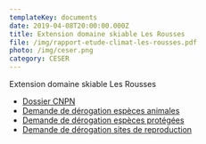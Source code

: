 ```yaml
---
templateKey: documents
date: 2019-04-08T20:00:00.000Z
title: Extension domaine skiable Les Rousses
file: /img/rapport-etude-climat-les-rousses.pdf
photo: /img/ceser.png
category: CESER
---
```

Extension domaine skiable Les Rousses

 * [Dossier CNPN](http://www.bourgogne-franche-comte.developpement-durable.gouv.fr/IMG/pdf/les_rousses_demande_derogation-compresse_cle7cbec7.pdf)
 * [Demande de dérogation espèces animales](/img/les-rousses_cerfa_13616-01-demande-de-derogation-especes-animales.pdf)
 * [Demande de dérogation espèces protégées](/img/ceser/2018-10-02ProjetLesRousses_DerogationEspecesProtegees.pdf)
 * [Demande de dérogation sites de reproduction](/img/les-rousses_cerfa_13614-01-demande-de-derogation-de-sites-de-reproduction.pdf)
